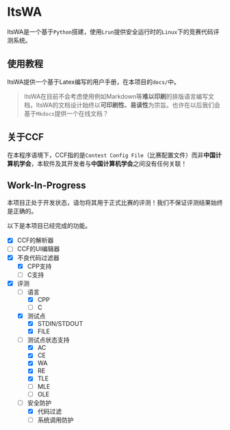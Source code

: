 # ItsWA

ItsWA是一个基于`Python`搭建，使用`Lrun`提供安全运行时的`Linux`下的竞赛代码评测系统。

## 使用教程

ItsWA提供一个基于Latex编写的用户手册，在本项目的`docs/`中。

> ItsWA在目前不会考虑使用例如Markdown等**难以印刷**的排版语言编写文档，ItsWA的文档设计始终以**可印刷性、易读性**为宗旨。也许在以后我们会基于`Mkdocs`提供一个在线文档？

## 关于CCF

在本程序语境下，CCF指的是`Contest Config File`（比赛配置文件）而非**中国计算机学会**，本软件及其开发者与**中国计算机学会**之间没有任何关联！

## Work-In-Progress

本项目正处于开发状态，请勿将其用于正式比赛的评测！我们不保证评测结果始终是正确的。

以下是本项目已经完成的功能。

- [x] CCF的解析器
- [ ] CCF的UI编辑器
- [x] 不良代码过滤器
  - [x] CPP支持
  - [ ] C支持
- [x] 评测
  - [ ] 语言
    - [x] CPP
    - [ ] C
  - [x] 测试点
    - [x] STDIN/STDOUT
    - [x] FILE
  - [ ] 测试点状态支持
    - [x] AC
    - [x] CE
    - [x] WA
    - [x] RE
    - [x] TLE
    - [ ] MLE
    - [ ] OLE
  - [ ] 安全防护
    - [x] 代码过滤
    - [ ] 系统调用防护
